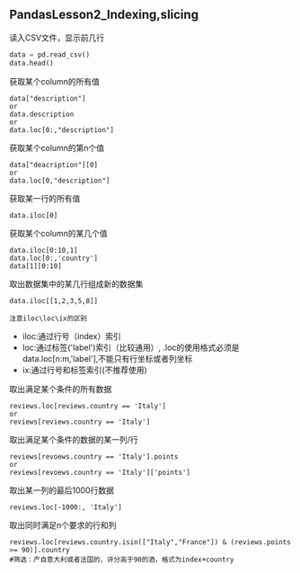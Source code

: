 PandasLesson2_Indexing,slicing
--------------
读入CSV文件，显示前几行
``` python
data = pd.read_csv()
data.head()
```
获取某个column的所有值
``` pandas
data["description"]
or
data.description
or
data.loc[0:,"description"]
```
获取某个column的第n个值
``` pandas
data["deacription"][0]
or 
data.loc[0,"description"]
```
获取某一行的所有值
``` pandas
data.iloc[0]
```
获取某个column的某几个值
```
data.iloc[0:10,1]
data.loc[0:,'country']
data[1][0:10]
```
取出数据集中的某几行组成新的数据集
```
data.iloc[[1,2,3,5,8]]
```
`注意iloc\loc\ix的区别`
* iloc:通过行号（index）索引
* loc:通过标签('label')索引（比较通用）,
  .loc的使用格式必须是data.loc[n:m,'label'],不能只有行坐标或者列坐标
* ix:通过行号和标签索引(不推荐使用)

取出满足某个条件的所有数据
```
reviews.loc[reviews.country == 'Italy']
or
reviews[reviews.country == 'Italy']
```
取出满足某个条件的数据的某一列/行
```
reviews[revoews.country == 'Italy'].points
or
reviews[revoews.country == 'Italy']['points']
```
取出某一列的最后1000行数据
```
reviews.loc[-1000:, 'Italy']
```
取出同时满足n个要求的行和列
```
reviews.loc[reviews.country.isin(["Italy","France"]) & (reviews.points >= 90)].country
#筛选：产自意大利或者法国的、评分高于90的酒，格式为index+country
```
